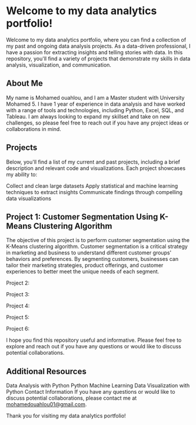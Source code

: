 # Welcome to my data analytics portfolio!

Welcome to my data analytics portfolio, where you can find a collection of my past and ongoing data analysis projects. As a data-driven professional, I have a passion for extracting insights and telling stories with data. In this repository, you'll find a variety of projects that demonstrate my skills in data analysis, visualization, and communication.

## About Me
My name is Mohamed ouahlou, and I am a Master student with University Mohamed 5. I have 1 year of experience in data analysis and have worked with a range of tools and technologies, including Python, Excel, SQL, and Tableau. I am always looking to expand my skillset and take on new challenges, so please feel free to reach out if you have any project ideas or collaborations in mind.

## Projects
Below, you'll find a list of my current and past projects, including a brief description and relevant code and visualizations. Each project showcases my ability to:

Collect and clean large datasets
Apply statistical and machine learning techniques to extract insights
Communicate findings through compelling data visualizations
## Project 1: Customer Segmentation Using K-Means Clustering Algorithm

The objective of this project is to perform customer segmentation using the K-Means clustering algorithm. Customer segmentation is a critical strategy in marketing and business to understand different customer groups' behaviors and preferences. By segmenting customers, businesses can tailor their marketing strategies, product offerings, and customer experiences to better meet the unique needs of each segment.

Project 2:

Project 3:

Project 4:

Project 5:

Project 6:

I hope you find this repository useful and informative. Please feel free to explore and reach out if you have any questions or would like to discuss potential collaborations.

## Additional Resources
Data Analysis with Python
Python Machine Learning
Data Visualization with Python
Contact Information
If you have any questions or would like to discuss potential collaborations, please contact me at mohamedouahlou01@gmail.com.

Thank you for visiting my data analytics portfolio!
